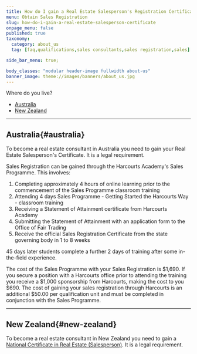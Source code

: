 ```yaml
---
title: How do I gain a Real Estate Salesperson's Registration Certificate?
menu: Obtain Sales Registration
slug: how-do-i-gain-a-real-estate-salesperson-certificate
onpage_menu: false
published: true
taxonomy:
  category: about_us
  tag: [faq,qualifications,sales consultants,sales registration,sales]

side_bar_menu: true;

body_classes: "modular header-image fullwidth about-us"
banner_image: theme://images/banners/about_us.jpg
---
```


Where do you live?

- [Australia](#australia)
- [New Zealand](#new-zealand)

___

## Australia{#australia}
To become a real estate consultant in Australia you need to gain your Real Estate Salesperson's Certificate. It is a legal requirement.

Sales Registration can be gained through the Harcourts Academy's Sales Programme. This involves:

1. Completing approximately 4 hours of online learning prior to the commencement of the Sales Programme classroom training
2. Attending 4 days Sales Programme - Getting Started the Harcourts Way - classroom training
3. Receiving a Statement of Attainment certificate from Harcourts Academy
4. Submitting the Statement of Attainment with an application form to the Office of Fair Trading
5. Receive the official Sales Registration Certificate from the state governing body in 1 to 8 weeks

45 days later students complete a further 2 days of training after some in-the-field experience.

The cost of the Sales Programme with your Sales Registration is $1,690. If you secure a position with a Harcourts office prior to attending the training you receive a $1,000 sponsorship from Harcourts, making the cost to you $690. The cost of gaining your sales registration through Harcourts is an additional $50.00 per qualification unit and must be completed in conjunction with the Sales Programme.

___

## New Zealand{#new-zealand}
To become a real estate consultant in New Zealand you need to gain a [National Certificate in Real Estate (Salesperson)](/get-qualified/new-zealand). It is a legal requirement.
